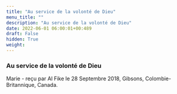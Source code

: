 ```yaml
---
title: "Au service de la volonté de Dieu"
menu_title: ""
description: "Au service de la volonté de Dieu"
date: 2022-06-01 06:00:01+00:489
draft: False
hidden: True
weight:
---
```

### Au service de la volonté de Dieu

Marie - reçu par Al Fike le 28 Septembre 2018, Gibsons, Colombie-Britannique, Canada.



